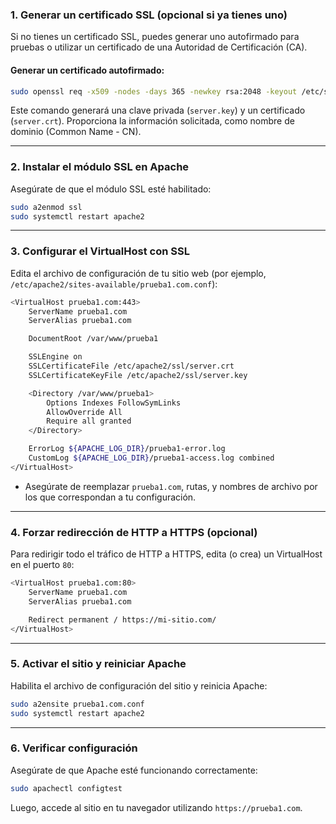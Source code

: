 ### 1. **Generar un certificado SSL (opcional si ya tienes uno)**

Si no tienes un certificado SSL, puedes generar uno autofirmado para pruebas o utilizar un certificado de una Autoridad de Certificación (CA).

#### Generar un certificado autofirmado:
```bash
sudo openssl req -x509 -nodes -days 365 -newkey rsa:2048 -keyout /etc/ssl/private/server.key -out /etc/ssl/certs/server.crt
```

Este comando generará una clave privada (`server.key`) y un certificado (`server.crt`). Proporciona la información solicitada, como nombre de dominio (Common Name - CN).

---

### 2. **Instalar el módulo SSL en Apache**
Asegúrate de que el módulo SSL esté habilitado:
```bash
sudo a2enmod ssl
sudo systemctl restart apache2
```

---

### 3. **Configurar el VirtualHost con SSL**

Edita el archivo de configuración de tu sitio web (por ejemplo, `/etc/apache2/sites-available/prueba1.com.conf`):
```bash
<VirtualHost prueba1.com:443>
    ServerName prueba1.com
    ServerAlias prueba1.com

    DocumentRoot /var/www/prueba1

    SSLEngine on
    SSLCertificateFile /etc/apache2/ssl/server.crt
    SSLCertificateKeyFile /etc/apache2/ssl/server.key

    <Directory /var/www/prueba1>
        Options Indexes FollowSymLinks
        AllowOverride All
        Require all granted
    </Directory>

    ErrorLog ${APACHE_LOG_DIR}/prueba1-error.log
    CustomLog ${APACHE_LOG_DIR}/prueba1-access.log combined
</VirtualHost>
```

- Asegúrate de reemplazar `prueba1.com`, rutas, y nombres de archivo por los que correspondan a tu configuración.

---

### 4. **Forzar redirección de HTTP a HTTPS (opcional)**

Para redirigir todo el tráfico de HTTP a HTTPS, edita (o crea) un VirtualHost en el puerto `80`:

```bash
<VirtualHost prueba1.com:80>
    ServerName prueba1.com
    ServerAlias prueba1.com

    Redirect permanent / https://mi-sitio.com/
</VirtualHost>
```

---

### 5. **Activar el sitio y reiniciar Apache**

Habilita el archivo de configuración del sitio y reinicia Apache:
```bash
sudo a2ensite prueba1.com.conf
sudo systemctl restart apache2
```

---

### 6. **Verificar configuración**
Asegúrate de que Apache esté funcionando correctamente:
```bash
sudo apachectl configtest
```

Luego, accede al sitio en tu navegador utilizando `https://prueba1.com`.
